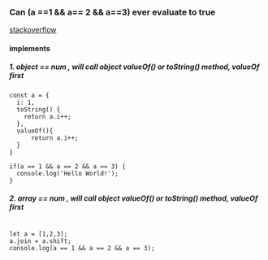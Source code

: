 ### Can (a ==1 && a== 2 && a==3) ever evaluate to true

[stackoverflow](https://stackoverflow.com/questions/48270127/can-a-1-a-2-a-3-ever-evaluate-to-true)


#### implements

##### 1. object == num , will call object valueOf() or toString() method, valueOf first

```ecmascript 6
const a = {
  i: 1,
  toString() {
    return a.i++;
  },
  valueOf(){
      return a.i++;
  }
}

if(a == 1 && a == 2 && a == 3) {
  console.log('Hello World!');
}

```

##### 2. array == num , will call object valueOf() or toString() method, valueOf first
```ecmascript 6

let a = [1,2,3];
a.join = a.shift;
console.log(a == 1 && a == 2 && a == 3);
```

